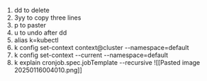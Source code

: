 1. dd to delete
2. 3yy to copy three lines
3. p to paster
4. u to undo after dd
5. alias k=kubectl
6. k config set-context context@cluster --namespace=default 
7. k config set-context --current --namespace=default 
8. k explain cronjob.spec.jobTemplate --recursive
![[Pasted image 20250116004010.png]]
